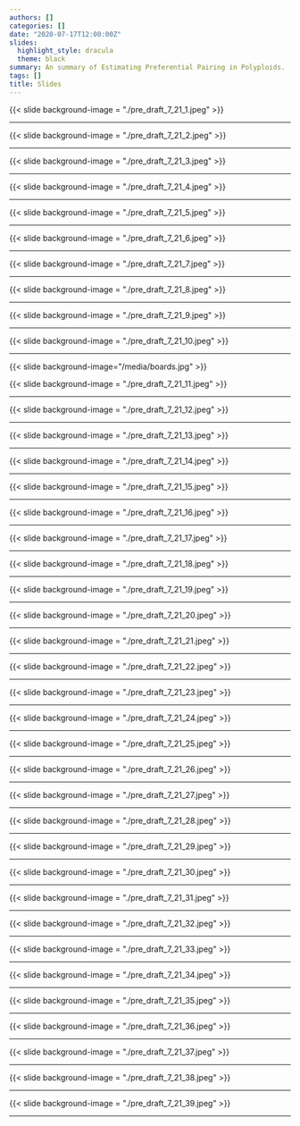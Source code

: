 ```yaml
---
authors: []
categories: []
date: "2020-07-17T12:00:00Z"
slides:
  highlight_style: dracula
  theme: black
summary: An summary of Estimating Preferential Pairing in Polyploids.
tags: []
title: Slides
---
```


{{< slide background-image = "./pre_draft_7_21_1.jpeg" >}}


---

{{< slide background-image = "./pre_draft_7_21_2.jpeg" >}}


---

{{< slide background-image = "./pre_draft_7_21_3.jpeg" >}}


---

{{< slide background-image = "./pre_draft_7_21_4.jpeg" >}}


---

{{< slide background-image = "./pre_draft_7_21_5.jpeg" >}}


---

{{< slide background-image = "./pre_draft_7_21_6.jpeg" >}}


---

{{< slide background-image = "./pre_draft_7_21_7.jpeg" >}}


---

{{< slide background-image = "./pre_draft_7_21_8.jpeg" >}}


---

{{< slide background-image = "./pre_draft_7_21_9.jpeg" >}}


---

{{< slide background-image = "./pre_draft_7_21_10.jpeg" >}}


---

{{< slide background-image="/media/boards.jpg" >}}

{{< slide background-image = "./pre_draft_7_21_11.jpeg" >}}


---

{{< slide background-image = "./pre_draft_7_21_12.jpeg" >}}


---

{{< slide background-image = "./pre_draft_7_21_13.jpeg" >}}


---

{{< slide background-image = "./pre_draft_7_21_14.jpeg" >}}


---

{{< slide background-image = "./pre_draft_7_21_15.jpeg" >}}


---
{{< slide background-image = "./pre_draft_7_21_16.jpeg" >}}


---

{{< slide background-image = "./pre_draft_7_21_17.jpeg" >}}


---

{{< slide background-image = "./pre_draft_7_21_18.jpeg" >}}


---

{{< slide background-image = "./pre_draft_7_21_19.jpeg" >}}


---

{{< slide background-image = "./pre_draft_7_21_20.jpeg" >}}


---

{{< slide background-image = "./pre_draft_7_21_21.jpeg" >}}


---

{{< slide background-image = "./pre_draft_7_21_22.jpeg" >}}


---

{{< slide background-image = "./pre_draft_7_21_23.jpeg" >}}


---

{{< slide background-image = "./pre_draft_7_21_24.jpeg" >}}


---

{{< slide background-image = "./pre_draft_7_21_25.jpeg" >}}


---

{{< slide background-image = "./pre_draft_7_21_26.jpeg" >}}


---

{{< slide background-image = "./pre_draft_7_21_27.jpeg" >}}


---

{{< slide background-image = "./pre_draft_7_21_28.jpeg" >}}


---

{{< slide background-image = "./pre_draft_7_21_29.jpeg" >}}


---

{{< slide background-image = "./pre_draft_7_21_30.jpeg" >}}


---

{{< slide background-image = "./pre_draft_7_21_31.jpeg" >}}


---

{{< slide background-image = "./pre_draft_7_21_32.jpeg" >}}


---

{{< slide background-image = "./pre_draft_7_21_33.jpeg" >}}


---

{{< slide background-image = "./pre_draft_7_21_34.jpeg" >}}


---

{{< slide background-image = "./pre_draft_7_21_35.jpeg" >}}


---

{{< slide background-image = "./pre_draft_7_21_36.jpeg" >}}


---

{{< slide background-image = "./pre_draft_7_21_37.jpeg" >}}


---

{{< slide background-image = "./pre_draft_7_21_38.jpeg" >}}


---

{{< slide background-image = "./pre_draft_7_21_39.jpeg" >}}


---